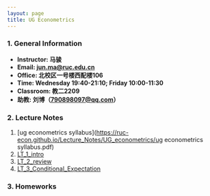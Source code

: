 ```yaml
---
layout: page
title: UG Econometrics
---
```


### 1. General Information
* **Instructor: 马骏**
* **Email: jun.ma@ruc.edu.cn**
* **Office: 北校区一号楼西配楼106**
* **Time: Wednesday 19:40-21:10; Friday 10:00-11:30**
* **Classroom: 教二2209**
* **助教: 刘博（790898097@qq.com）**


### 2. Lecture Notes
1. [ug econometrics syllabus](https://ruc-econ.github.io/Lecture_Notes/UG_econometrics/ug econometrics syllabus.pdf)
2. [LT_1_intro](https://ruc-econ.github.io/Lecture_Notes/UG_econometrics/LT_1_intro.pdf)
3. [LT_2_review](https://ruc-econ.github.io/Lecture_Notes/UG_econometrics/LT_02_review(1).pdf)
4. [LT_3_Conditional_Expectation](https://ruc-econ.github.io/Lecture_Notes/UG_econometrics/LT_3_Conditional_Expectation(1).pdf)



### 3. Homeworks
